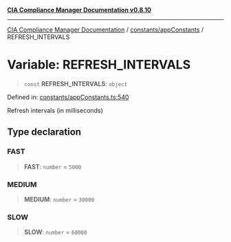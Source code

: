 [**CIA Compliance Manager Documentation v0.8.10**](../../../README.md)

***

[CIA Compliance Manager Documentation](../../../modules.md) / [constants/appConstants](../README.md) / REFRESH\_INTERVALS

# Variable: REFRESH\_INTERVALS

> `const` **REFRESH\_INTERVALS**: `object`

Defined in: [constants/appConstants.ts:540](https://github.com/Hack23/cia-compliance-manager/blob/680c1f0618a64f5e2a4571e2b2ee23d6baf8dc9d/src/constants/appConstants.ts#L540)

Refresh intervals (in milliseconds)

## Type declaration

### FAST

> **FAST**: `number` = `5000`

### MEDIUM

> **MEDIUM**: `number` = `30000`

### SLOW

> **SLOW**: `number` = `60000`
